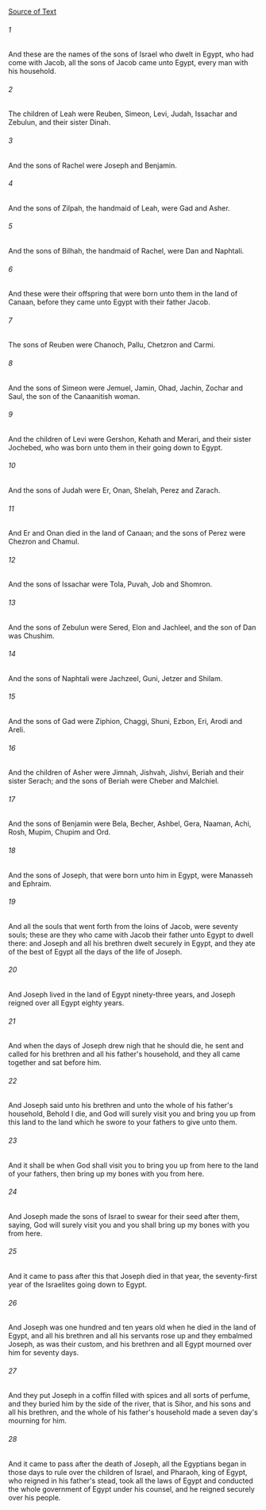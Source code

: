 [Source of Text](https://github.com/scrollmapper/bible_databases_deuterocanonical)

###### 1
And these are the names of the sons of Israel who dwelt in Egypt, who had come with Jacob, all the sons of Jacob came unto Egypt, every man with his household.

###### 2
The children of Leah were Reuben, Simeon, Levi, Judah, Issachar and Zebulun, and their sister Dinah.

###### 3
And the sons of Rachel were Joseph and Benjamin.

###### 4
And the sons of Zilpah, the handmaid of Leah, were Gad and Asher.

###### 5
And the sons of Bilhah, the handmaid of Rachel, were Dan and Naphtali.

###### 6
And these were their offspring that were born unto them in the land of Canaan, before they came unto Egypt with their father Jacob.

###### 7
The sons of Reuben were Chanoch, Pallu, Chetzron and Carmi.

###### 8
And the sons of Simeon were Jemuel, Jamin, Ohad, Jachin, Zochar and Saul, the son of the Canaanitish woman.

###### 9
And the children of Levi were Gershon, Kehath and Merari, and their sister Jochebed, who was born unto them in their going down to Egypt.

###### 10
And the sons of Judah were Er, Onan, Shelah, Perez and Zarach.

###### 11
And Er and Onan died in the land of Canaan; and the sons of Perez were Chezron and Chamul.

###### 12
And the sons of Issachar were Tola, Puvah, Job and Shomron.

###### 13
And the sons of Zebulun were Sered, Elon and Jachleel, and the son of Dan was Chushim.

###### 14
And the sons of Naphtali were Jachzeel, Guni, Jetzer and Shilam.

###### 15
And the sons of Gad were Ziphion, Chaggi, Shuni, Ezbon, Eri, Arodi and Areli.

###### 16
And the children of Asher were Jimnah, Jishvah, Jishvi, Beriah and their sister Serach; and the sons of Beriah were Cheber and Malchiel.

###### 17
And the sons of Benjamin were Bela, Becher, Ashbel, Gera, Naaman, Achi, Rosh, Mupim, Chupim and Ord.

###### 18
And the sons of Joseph, that were born unto him in Egypt, were Manasseh and Ephraim.

###### 19
And all the souls that went forth from the loins of Jacob, were seventy souls; these are they who came with Jacob their father unto Egypt to dwell there: and Joseph and all his brethren dwelt securely in Egypt, and they ate of the best of Egypt all the days of the life of Joseph.

###### 20
And Joseph lived in the land of Egypt ninety-three years, and Joseph reigned over all Egypt eighty years.

###### 21
And when the days of Joseph drew nigh that he should die, he sent and called for his brethren and all his father's household, and they all came together and sat before him.

###### 22
And Joseph said unto his brethren and unto the whole of his father's household, Behold I die, and God will surely visit you and bring you up from this land to the land which he swore to your fathers to give unto them.

###### 23
And it shall be when God shall visit you to bring you up from here to the land of your fathers, then bring up my bones with you from here.

###### 24
And Joseph made the sons of Israel to swear for their seed after them, saying, God will surely visit you and you shall bring up my bones with you from here.

###### 25
And it came to pass after this that Joseph died in that year, the seventy-first year of the Israelites going down to Egypt.

###### 26
And Joseph was one hundred and ten years old when he died in the land of Egypt, and all his brethren and all his servants rose up and they embalmed Joseph, as was their custom, and his brethren and all Egypt mourned over him for seventy days.

###### 27
And they put Joseph in a coffin filled with spices and all sorts of perfume, and they buried him by the side of the river, that is Sihor, and his sons and all his brethren, and the whole of his father's household made a seven day's mourning for him.

###### 28
And it came to pass after the death of Joseph, all the Egyptians began in those days to rule over the children of Israel, and Pharaoh, king of Egypt, who reigned in his father's stead, took all the laws of Egypt and conducted the whole government of Egypt under his counsel, and he reigned securely over his people.